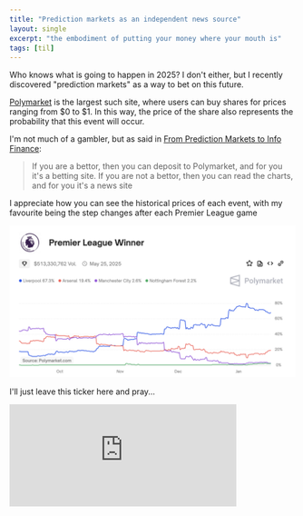```yaml
---
title: "Prediction markets as an independent news source"
layout: single
excerpt: "the embodiment of putting your money where your mouth is"
tags: [til]
---
```


Who knows what is going to happen in 2025? I don't either, but I recently discovered "prediction markets" as a way to bet on this future.

[Polymarket](https://polymarket.com/) is the largest such site, where users can buy shares for prices ranging from $0 to $1. In this way, the price of the share also represents the probability that this event will occur. 

I'm not much of a gambler, but as said in [From Prediction Markets to Info Finance](https://vitalik.eth.limo/general/2024/11/09/infofinance.html):

> If you are a bettor, then you can deposit to Polymarket, and for you it's a betting site. If you are not a bettor, then you can read the charts, and for you it's a news site

I appreciate how you can see the historical prices of each event, with my favourite being the step changes after each Premier League game

![](/images/liverpool_win_league.png)

I'll just leave this ticker here and pray...
<iframe title="polymarket-market-iframe" src="https://embed.polymarket.com/market.html?market=liverpool-wins-the-premier-league&features=volume&theme=light" width="400" height="180" frameBorder="0" />

